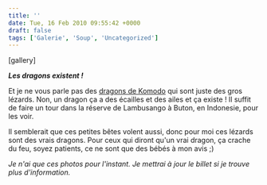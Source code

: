 ```yaml
---
title: ''
date: Tue, 16 Feb 2010 09:55:42 +0000
draft: false
tags: ['Galerie', 'Soup', 'Uncategorized']
---
```


\[gallery\]

**_Les dragons existent !_**

Et je ne vous parle pas des [dragons de Komodo](http://fr.wikipedia.org/wiki/Dragon_de_Komodo) qui sont juste des gros lézards. Non, un dragon ça a des écailles et des ailes et ça existe ! Il suffit de faire un tour dans la réserve de Lambusango à Buton, en Indonesie, pour les voir.

Il semblerait que ces petites bêtes volent aussi, donc pour moi ces lézards sont des vrais dragons. Pour ceux qui diront qu'un vrai dragon, ça crache du feu, soyez patients, ce ne sont que des bébés à mon avis ;)

_Je n'ai que ces photos pour l'instant. Je mettrai à jour le billet si je trouve plus d'information._